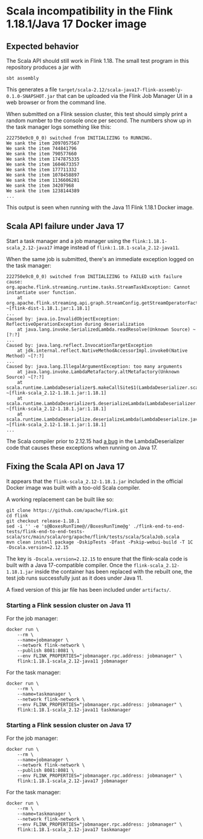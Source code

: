 # Scala incompatibility in the Flink 1.18.1/Java 17 Docker image

## Expected behavior

The Scala API should still work in Flink 1.18. The small test program in this repository produces a jar with

```
sbt assembly
```

This generates a file `target/scala-2.12/scala-java17-flink-assembly-0.1.0-SNAPSHOT.jar` that can be uploaded via the Flink Job Manager UI in a web browser or from the command line.

When submitted on a Flink session cluster, this test should simply print a random number to the console once per second. The numbers show up in the task manager logs something like this:

```
222750e9c0_0_0) switched from INITIALIZING to RUNNING.
We sank the item 2097057567
We sank the item 744841796
We sank the item 790577660
We sank the item 1747875335
We sank the item 1604673357
We sank the item 177711332
We sank the item 1078458897
We sank the item 1136606281
We sank the item 34207968
We sank the item 1238144389
...
```

This output is seen when running with the Java 11 Flink 1.18.1 Docker image.

## Scala API failure under Java 17
Start a task manager and a job manager using the `flink:1.18.1-scala_2.12-java17` image instead of `flink:1.18.1-scala_2.12-java11`.

When the same job is submitted, there's an immediate exception logged on the task manager:

```
222750e9c0_0_0) switched from INITIALIZING to FAILED with failure cause:
org.apache.flink.streaming.runtime.tasks.StreamTaskException: Cannot instantiate user function.
	at org.apache.flink.streaming.api.graph.StreamConfig.getStreamOperatorFactory(StreamConfig.java:405) ~[flink-dist-1.18.1.jar:1.18.1]
...
Caused by: java.io.InvalidObjectException: ReflectiveOperationException during deserialization
	at java.lang.invoke.SerializedLambda.readResolve(Unknown Source) ~[?:?]
...
Caused by: java.lang.reflect.InvocationTargetException
	at jdk.internal.reflect.NativeMethodAccessorImpl.invoke0(Native Method) ~[?:?]
...
Caused by: java.lang.IllegalArgumentException: too many arguments
	at java.lang.invoke.LambdaMetafactory.altMetafactory(Unknown Source) ~[?:?]
	at scala.runtime.LambdaDeserializer$.makeCallSite$1(LambdaDeserializer.scala:93) ~[flink-scala_2.12-1.18.1.jar:1.18.1]
	at scala.runtime.LambdaDeserializer$.deserializeLambda(LambdaDeserializer.scala:102) ~[flink-scala_2.12-1.18.1.jar:1.18.1]
	at scala.runtime.LambdaDeserialize.deserializeLambda(LambdaDeserialize.java:26) ~[flink-scala_2.12-1.18.1.jar:1.18.1]
...
```

The Scala compiler prior to 2.12.15 had [a bug](https://github.com/scala/bug/issues/12419) in the LambdaDeserializer code that causes these exceptions when running on Java 17.

## Fixing the Scala API on Java 17

It appears that the `flink-scala_2.12-1.18.1.jar` included in the official Docker image was built with a too-old Scala compiler.

A working replacement can be built like so:

```
git clone https://github.com/apache/flink.git
cd flink
git checkout release-1.18.1
sed -i '' -e 's@BoxesRunTime@//BoxesRunTime@g' ./flink-end-to-end-tests/flink-end-to-end-tests-scala/src/main/scala/org/apache/flink/tests/scala/ScalaJob.scala
mvn clean install package -DskipTests -Dfast -Pskip-webui-build -T 1C -Dscala.version=2.12.15
```

The key is `-Dscala.version=2.12.15` to ensure that the flink-scala code is built with a Java 17-compatible compiler. Once the `flink-scala_2.12-1.18.1.jar` inside the container has been replaced with the rebuilt one, the test job runs successfully just as it does under Java 11.

A fixed version of this jar file has been included under `artifacts/`.

### Starting a Flink session cluster on Java 11
For the job manager:

```
docker run \
    --rm \
    --name=jobmanager \
    --network flink-network \
    --publish 8081:8081 \
    --env FLINK_PROPERTIES="jobmanager.rpc.address: jobmanager" \
    flink:1.18.1-scala_2.12-java11 jobmanager
```

For the task manager:

```
docker run \
    --rm \
    --name=taskmanager \
    --network flink-network \
    --env FLINK_PROPERTIES="jobmanager.rpc.address: jobmanager" \
    flink:1.18.1-scala_2.12-java11 taskmanager
```

### Starting a Flink session cluster on Java 17

For the job manager:

```
docker run \
    --rm \
    --name=jobmanager \
    --network flink-network \
    --publish 8081:8081 \
    --env FLINK_PROPERTIES="jobmanager.rpc.address: jobmanager" \
    flink:1.18.1-scala_2.12-java17 jobmanager
```

For the task manager:
```
docker run \
    --rm \
    --name=taskmanager \
    --network flink-network \
    --env FLINK_PROPERTIES="jobmanager.rpc.address: jobmanager" \
    flink:1.18.1-scala_2.12-java17 taskmanager
```
